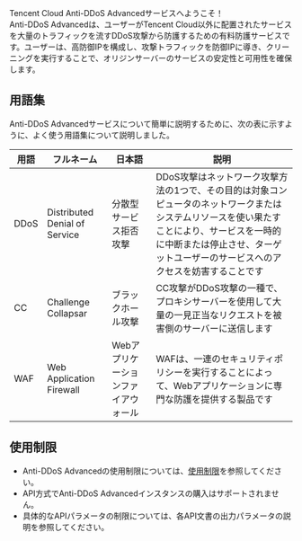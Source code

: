 [//]: # (chinagitpath:XXXXX)

Tencent Cloud Anti-DDoS Advancedサービスへようこそ！  
Anti-DDoS Advancedは、ユーザーがTencent Cloud以外に配置されたサービスを大量のトラフィックを流すDDoS攻撃から防護するための有料防護サービスです。ユーザーは、高防御IPを構成し、攻撃トラフィックを防御IPに導き、クリーニングを実行することで、オリジンサーバーのサービスの安定性と可用性を確保します。

## 用語集

Anti-DDoS Advancedサービスについて簡単に説明するために、次の表に示すように、よく使う用語集について説明しました。

| 用語 |             フルネーム              |      日本語      |                             説明                             |
|-------| ----------------------------|----------------|------------------------------------------------------- |
| DDoS | Distributed Denial of Service | 分散型サービス拒否攻撃 | DDoS攻撃はネットワーク攻撃方法の1つで、その目的は対象コンピュータのネットワークまたはシステムリソースを使い果たすことにより、サービスを一時的に中断または停止させ、ターゲットユーザーのサービスへのアクセスを妨害することです |
|  CC  |      Challenge Collapsar      |    ブラックホール攻撃    | CC攻撃がDDoS攻撃の一種で、プロキシサーバーを使用して大量の一見正当なリクエストを被害側のサーバーに送信します |
| WAF  |   Web Application Firewall    | Webアプリケーションファイアウォール |   WAFは、一連のセキュリティポリシーを実行することによって、Webアプリケーションに専門な防護を提供する製品です    |

## 使用制限
- Anti-DDoS Advancedの使用制限については、[使用制限](https://cloud.tencent.com/document/product/1014/31108)を参照してください。
- API方式でAnti-DDoS Advancedインスタンスの購入はサポートされません。
- 具体的なAPIパラメータの制限については、各API文書の出力パラメータの説明を参照してください。

